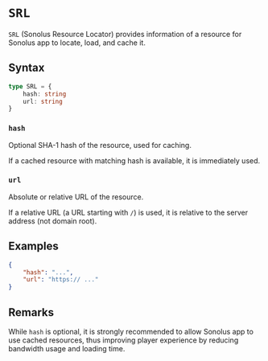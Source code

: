 # `SRL`

`SRL` (Sonolus Resource Locator) provides information of a resource for Sonolus app to locate, load, and cache it.

## Syntax

```ts
type SRL = {
    hash: string
    url: string
}
```

### `hash`

Optional SHA-1 hash of the resource, used for caching.

If a cached resource with matching hash is available, it is immediately used.

### `url`

Absolute or relative URL of the resource.

If a relative URL (a URL starting with `/`) is used, it is relative to the server address (not domain root).

## Examples

```json
{
    "hash": "...",
    "url": "https:// ..."
}
```

## Remarks

While `hash` is optional, it is strongly recommended to allow Sonolus app to use cached resources, thus improving player experience by reducing bandwidth usage and loading time.
